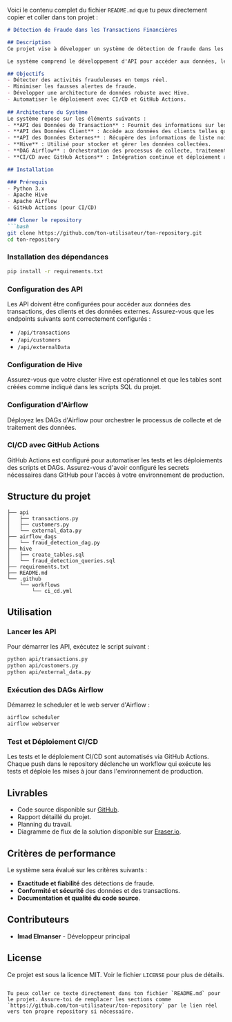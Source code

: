 Voici le contenu complet du fichier `README.md` que tu peux directement copier et coller dans ton projet :

```markdown
# Détection de Fraude dans les Transactions Financières

## Description
Ce projet vise à développer un système de détection de fraude dans les transactions financières en utilisant des données transactionnelles, des données clients et des données externes. L'objectif est de détecter en temps réel les activités suspectes et de minimiser les fausses alertes.

Le système comprend le développement d'API pour accéder aux données, le stockage et la gestion des données avec Hive, et l'implémentation de règles de détection de fraude avec HiveQL. De plus, un DAG Airflow est utilisé pour orchestrer les processus et intégrer un système CI/CD via GitHub Actions.

## Objectifs
- Détecter des activités frauduleuses en temps réel.
- Minimiser les fausses alertes de fraude.
- Développer une architecture de données robuste avec Hive.
- Automatiser le déploiement avec CI/CD et GitHub Actions.
  
## Architecture du Système
Le système repose sur les éléments suivants :
- **API des Données de Transaction** : Fournit des informations sur les transactions financières.
- **API des Données Client** : Accède aux données des clients telles que l'historique des comptes et les informations démographiques.
- **API des Données Externes** : Récupère des informations de liste noire, scores de crédit et rapports de fraude.
- **Hive** : Utilisé pour stocker et gérer les données collectées.
- **DAG Airflow** : Orchestration des processus de collecte, traitement et alertes en temps réel.
- **CI/CD avec GitHub Actions** : Intégration continue et déploiement automatisé.

## Installation

### Prérequis
- Python 3.x
- Apache Hive
- Apache Airflow
- GitHub Actions (pour CI/CD)

### Cloner le repository
```bash
git clone https://github.com/ton-utilisateur/ton-repository.git
cd ton-repository
```

### Installation des dépendances
```bash
pip install -r requirements.txt
```

### Configuration des API
Les API doivent être configurées pour accéder aux données des transactions, des clients et des données externes. Assurez-vous que les endpoints suivants sont correctement configurés :
- `/api/transactions`
- `/api/customers`
- `/api/externalData`

### Configuration de Hive
Assurez-vous que votre cluster Hive est opérationnel et que les tables sont créées comme indiqué dans les scripts SQL du projet.

### Configuration d'Airflow
Déployez les DAGs d'Airflow pour orchestrer le processus de collecte et de traitement des données.

### CI/CD avec GitHub Actions
GitHub Actions est configuré pour automatiser les tests et les déploiements des scripts et DAGs. Assurez-vous d'avoir configuré les secrets nécessaires dans GitHub pour l'accès à votre environnement de production.

## Structure du projet
```
├── api
│   ├── transactions.py
│   ├── customers.py
│   └── external_data.py
├── airflow_dags
│   └── fraud_detection_dag.py
├── hive
│   ├── create_tables.sql
│   └── fraud_detection_queries.sql
├── requirements.txt
├── README.md
└── .github
    └── workflows
        └── ci_cd.yml
```

## Utilisation

### Lancer les API
Pour démarrer les API, exécutez le script suivant :
```bash
python api/transactions.py
python api/customers.py
python api/external_data.py
```

### Exécution des DAGs Airflow
Démarrez le scheduler et le web server d'Airflow :
```bash
airflow scheduler
airflow webserver
```

### Test et Déploiement CI/CD
Les tests et le déploiement CI/CD sont automatisés via GitHub Actions. Chaque push dans le repository déclenche un workflow qui exécute les tests et déploie les mises à jour dans l'environnement de production.

## Livrables
- Code source disponible sur [GitHub](https://github.com/ton-utilisateur/ton-repository).
- Rapport détaillé du projet.
- Planning du travail.
- Diagramme de flux de la solution disponible sur [Eraser.io](https://app.eraser.io/).

## Critères de performance
Le système sera évalué sur les critères suivants :
- **Exactitude et fiabilité** des détections de fraude.
- **Conformité et sécurité** des données et des transactions.
- **Documentation et qualité du code source**.

## Contributeurs
- **Imad Elmanser** - Développeur principal

## License
Ce projet est sous la licence MIT. Voir le fichier `LICENSE` pour plus de détails.
```

Tu peux coller ce texte directement dans ton fichier `README.md` pour le projet. Assure-toi de remplacer les sections comme `https://github.com/ton-utilisateur/ton-repository` par le lien réel vers ton propre repository si nécessaire.

